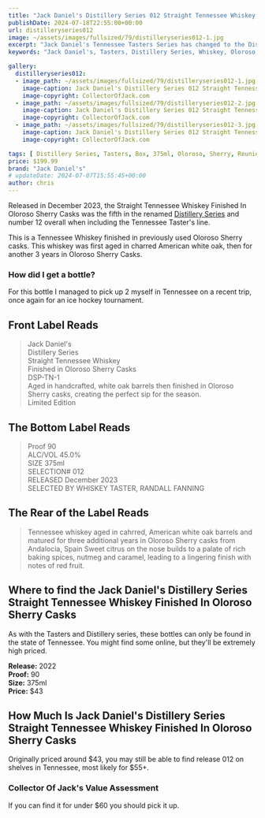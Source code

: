 ```yaml
---
title: "Jack Daniel's Distillery Series 012 Straight Tennessee Whiskey Finished In Oloroso Sherry Casks"
publishDate: 2024-07-18T22:55:00+00:00
url: distilleryseries012
image: ~/assets/images/fullsized/79/distilleryseries012-1.jpg
excerpt: "Jack Daniel's Tennessee Tasters Series has changed to the Distillery Series with release 010, Straight Tennessee Whiskey Finished In Oloroso Sherry Casks"
keywords: "Jack Daniel's, Tasters, Distillery Series, Whiskey, Oloroso, Sherry, Reunion"

gallery:
  distilleryseries012:
  - image_path: ~/assets/images/fullsized/79/distilleryseries012-1.jpg
    image-caption: Jack Daniel's Distillery Series 012 Straight Tennessee Whiskey Finished In Oloroso Sherry Casks Front of Bottle
    image-copyright: CollectorOfJack.com
  - image_path: ~/assets/images/fullsized/79/distilleryseries012-2.jpg
    image-caption: Jack Daniel's Distillery Series 012 Straight Tennessee Whiskey Finished In Oloroso Sherry Casks Front of Bottle
    image-copyright: CollectorOfJack.com
  - image_path: ~/assets/images/fullsized/79/distilleryseries012-3.jpg
    image-caption: Jack Daniel's Distillery Series 012 Straight Tennessee Whiskey Finished In Oloroso Sherry Casks Side/Rear of Bottle
    image-copyright: CollectorOfJack.com

tags: [ Distillery Series, Tasters, Box, 375ml, Oloroso, Sherry, Reunion ]
price: $199.99
brand: "Jack Daniel's"
# updateDate: 2024-07-07T15:55:45+00:00
author: chris
---
```

Released in December 2023, the Straight Tennessee Whiskey Finished In Oloroso Sherry Casks was the fifth in the renamed [Distillery Series](/series/tasters-distillery) and number 12 overall when including the Tennessee Taster's line.

This is a Tennessee Whiskey finished in previously used Oloroso Sherry casks. This whiskey was first aged in charred American white oak, then for another 3 years in Oloroso Sherry Casks.

### How did I get a bottle?
For this bottle I managed to pick up 2 myself in Tennessee on a recent trip, once again for an ice hockey tournament. 

## Front Label Reads
> Jack Daniel's  
> Distillery Series  
> Straight Tennessee Whiskey  
> Finished in Oloroso Sherry Casks  
> DSP-TN-1  
> Aged in handcrafted, white oak barrels then finished in Oloroso  
> Sherry casks, creating the perfect sip for the season.  
> Limited Edition  

## The Bottom Label Reads
> Proof 90  
> ALC/VOL 45.0%  
> SIZE 375ml  
> SELECTION# 012  
> RELEASED December 2023  
> SELECTED BY WHISKEY TASTER, RANDALL FANNING

## The Rear of the Label Reads
> Tennessee whiskey aged in cahrred, American white oak barrels and matured for three additional years in Oloroso Sherry casks from Andalocia, Spain
> Sweet citrus on the nose builds to a palate of rich baking spices, nutmeg and caramel, leading to a lingering finish with notes of red fruit.  

## Where to find the Jack Daniel's Distillery Series Straight Tennessee Whiskey Finished In Oloroso Sherry Casks
As with the Tasters and Distillery series, these bottles can only be found in the state of Tennessee. You might find some online, but they'll be extremely high priced.

**Release:** 2022  
**Proof:** 90  
**Size:** 375ml  
**Price:** $43


## How Much Is Jack Daniel's Distillery Series Straight Tennessee Whiskey Finished In Oloroso Sherry Casks
Originally priced around $43, you may still be able to find release 012 on shelves in Tennessee, most likely for $55+.
 
### Collector Of Jack's Value Assessment
If you can find it for under $60 you should pick it up.

